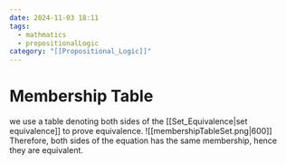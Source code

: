 ```yaml
---
date: 2024-11-03 18:11
tags:
  - mathmatics
  - propositionalLogic
category: "[[Propositional_Logic]]"
---
```

# Membership Table
we use a table denoting both sides of the [[Set_Equivalence|set equivalence]] to prove equivalence.
![[membershipTableSet.png|600]]
Therefore, both sides of the equation has the same membership, hence they are equivalent.